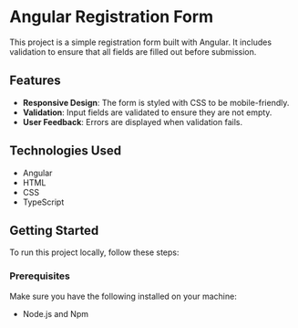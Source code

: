 # Angular Registration Form

This project is a simple registration form built with Angular. It includes validation to ensure that all fields are filled out before submission.

## Features

- **Responsive Design**: The form is styled with CSS to be mobile-friendly.
- **Validation**: Input fields are validated to ensure they are not empty.
- **User Feedback**: Errors are displayed when validation fails.

## Technologies Used

- Angular
- HTML
- CSS
- TypeScript

## Getting Started

To run this project locally, follow these steps:

### Prerequisites

Make sure you have the following installed on your machine:

- Node.js and Npm
